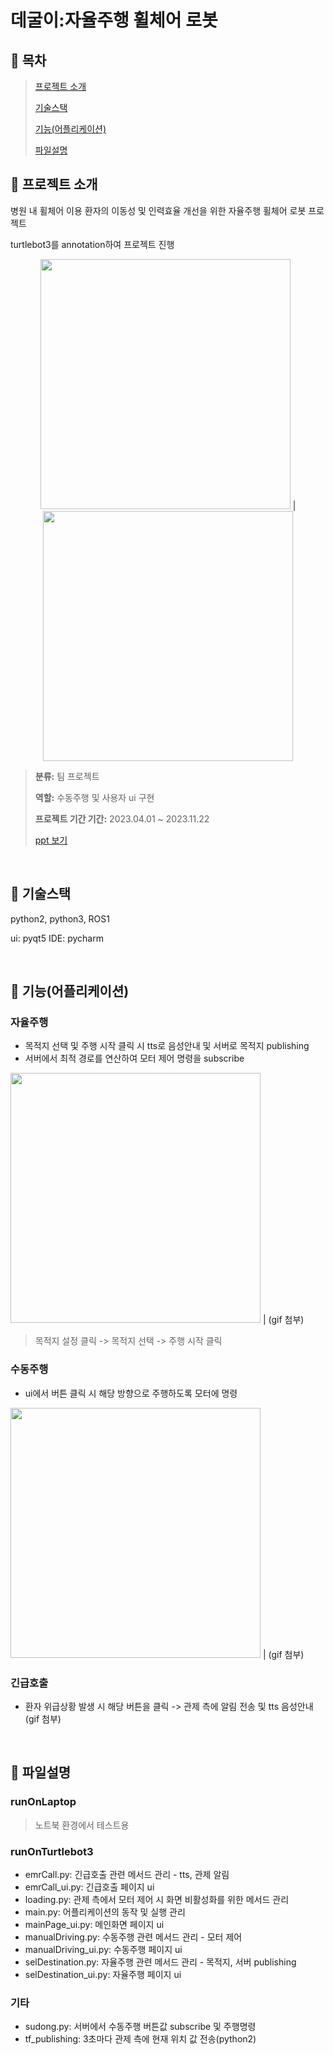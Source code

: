 # 데굴이:자율주행 휠체어 로봇
## 🦼 목차
> [프로젝트 소개](#🦼-프로젝트-소개)
> 
> [기술스택](#🦼-기술스택)
> 
> [기능(어플리케이션)](#🦼-기능(어플리케이션))
> 
> [파일설명](#🦼-파일설명)

## 🦼 프로젝트 소개
병원 내 휠체어 이용 환자의 이동성 및 인력효율 개선을 위한 자율주행 휠체어 로봇 프로젝트

turtlebot3를 annotation하여 프로젝트 진행

<p align="center">
  <img src="https://github.com/CSeJin/project-deguli/assets/127668461/ffe45046-fdb7-4d96-a670-878121b4e515" width="400"> | <img src="https://github.com/CSeJin/project-deguli/assets/127668461/af2bb245-4b4f-4ab4-8e85-63efba25dc3e" width="400">
</p>

> **분류:** 팀 프로젝트
>
> **역할:** 수동주행 및 사용자 ui 구현
>
> **프로젝트 기간 기간:** 2023.04.01 ~ 2023.11.22
>
> [ppt 보기](https://youtu.be/Sxr4zFPnQ1Y)

</br>

## 🦼 기술스택
python2, python3, ROS1

ui: pyqt5
IDE: pycharm

</br>
  
## 🦼 기능(어플리케이션)
### 자율주행
- 목적지 선택 및 주행 시작 클릭 시 tts로 음성안내 및 서버로 목적지 publishing
- 서버에서 최적 경로를 연산하여 모터 제어 명령을 subscribe

<img src="https://github.com/CSeJin/project-deguli/assets/127668461/cc5306e1-e8b8-4806-b4aa-d1e274e137a4" width="400"> | (gif 첨부)

> 목적지 설정 클릭 -> 목적지 선택 -> 주행 시작 클릭
### 수동주행
- ui에서 버튼 클릭 시 해당 방향으로 주행하도록 모터에 명령
  
<img src="https://github.com/CSeJin/project-deguli/assets/127668461/4f247ae1-c6a7-4446-95ec-ff4fc10df8f8" width="400"> | (gif 첨부)

### 긴급호출
- 환자 위급상황 발생 시 해당 버튼을 클릭 -> 관제 측에 알림 전송 및 tts 음성안내
(gif 첨부)

</br>

## 🦼 파일설명
### runOnLaptop
> 노트북 환경에서 테스트용
### runOnTurtlebot3
- emrCall.py: 긴급호출 관련 메서드 관리 - tts, 관제 알림
- emrCall_ui.py: 긴급호출 페이지 ui
- loading.py: 관제 측에서 모터 제어 시 화면 비활성화를 위한 메서드 관리
- main.py: 어플리케이션의 동작 및 실행 관리
- mainPage_ui.py: 메인화면 페이지 ui
- manualDriving.py: 수동주행 관련 메서드 관리 - 모터 제어
- manualDriving_ui.py: 수동주행 페이지 ui
- selDestination.py: 자율주행 관련 메서드 관리 - 목적지, 서버 publishing
- selDestination_ui.py: 자율주행 페이지 ui
### 기타
- sudong.py: 서버에서 수동주행 버튼값 subscribe 및 주행명령
- tf_publishing: 3초마다 관제 측에 현재 위치 값 전송(python2)

